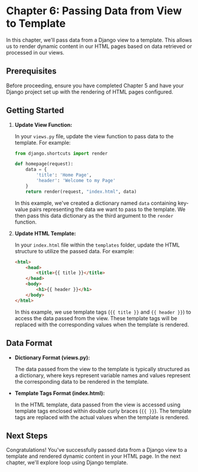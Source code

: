 # Chapter 6: Passing Data from View to Template

In this chapter, we'll pass data from a Django view to a template. This allows us to render dynamic content in our HTML pages based on data retrieved or processed in our views.

## Prerequisites

Before proceeding, ensure you have completed Chapter 5 and have your Django project set up with the rendering of HTML pages configured.

## Getting Started

1. **Update View Function:**

    In your `views.py` file, update the view function to pass data to the template. For example:

    ```python
    from django.shortcuts import render

    def homepage(request):
        data = {
            'title': 'Home Page',
            'header': 'Welcome to my Page'
        }
        return render(request, "index.html", data)
    ```

    In this example, we've created a dictionary named `data` containing key-value pairs representing the data we want to pass to the template. We then pass this data dictionary as the third argument to the `render` function.

2. **Update HTML Template:**

    In your `index.html` file within the `templates` folder, update the HTML structure to utilize the passed data. For example:

    ```html
    <html>
        <head>
            <title>{{ title }}</title>
        </head>
        <body>
            <h1>{{ header }}</h1>
        </body>
    </html>
    ```

    In this example, we use template tags (`{{ title }}` and `{{ header }}`) to access the data passed from the view. These template tags will be replaced with the corresponding values when the template is rendered.

## Data Format

- **Dictionary Format (views.py):**

    The data passed from the view to the template is typically structured as a dictionary, where keys represent variable names and values represent the corresponding data to be rendered in the template.

- **Template Tags Format (index.html):**

    In the HTML template, data passed from the view is accessed using template tags enclosed within double curly braces (`{{ }}`). The template tags are replaced with the actual values when the template is rendered.

## Next Steps

Congratulations! You've successfully passed data from a Django view to a template and rendered dynamic content in your HTML page. In the next chapter, we'll explore loop using Django template.

